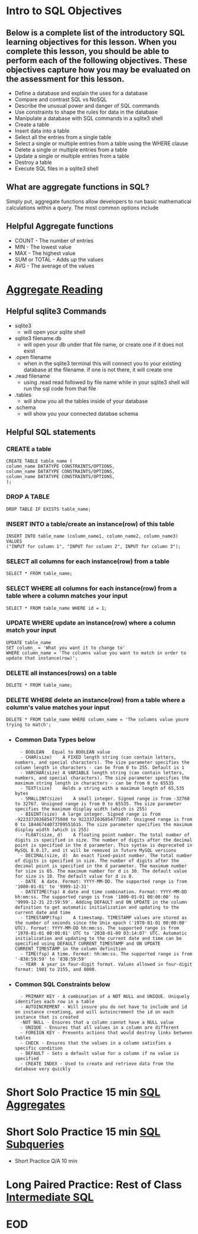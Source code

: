 # Intro to SQL Objectives
## Below is a complete list of the introductory SQL learning objectives for this lesson. When you complete this lesson, you should be able to perform each of the following objectives. These objectives capture how you may be evaluated on the assessment for this lesson.

- Define a database and explain the uses for a database
- Compare and contrast SQL vs NoSQL
- Describe the unusual power and danger of SQL commands
- Use constraints to shape the rules for data in the database
- Manipulate a database with SQL commands in a sqlite3 shell
- Create a table
- Insert data into a table
- Select all the entries from a single table
- Select a single or multiple entries from a table using the WHERE clause
- Delete a single or multiple entries from a table
- Update a single or multiple entries from a table
- Destroy a table
- Execute SQL files in a sqlite3 shell

## What are aggregate functions in SQL?
Simply put, aggregate functions allow developers to run basic mathematical calculations within a query. The most common options include
## Helpful Aggregate functions
- COUNT - The number of entries
- MIN - The lowest value
- MAX - The highest value
- SUM or TOTAL - Adds up the values
- AVG - The average of the values
# [Aggregate Reading](https://open.appacademy.io/learn/js-py---pt-aug-2022-online/week-20---sql/sql-aggregates)

## Helpful sqlite3 Commands
- sqlite3
    - will open your sqlite shell
- sqlite3 filename.db
    - will open your db under that file name, or create one if it does not exist
- .open filename
    - when in the sqlite3 terminal this will connect you to your existing database at the filename. if one is not there, it will create one
- .read filename
    - using .read read followed by file name while in your sqlite3 shell will run the sql code from that file
- .tables
    - will show you all the tables inside of your database
- .schema
    - will show you your connected databse schema

## Helpful SQL statements

### CREATE a table
```
CREATE TABLE table_name (
column_name DATATYPE CONSTRAINTS/OPTIONS,
column_name DATATYPE CONSTRAINTS/OPTIONS,
column_name DATATYPE CONSTRAINTS/OPTIONS,
);
```

### DROP A TABLE
```
DROP TABLE IF EXISTS table_name;
```

### INSERT INTO a table/create an instance(row) of this table
```
INSERT INTO table_name (column_name1, column_name2, column_name3)
VALUES
("INPUT for column 1", "INPUT for column 2", INPUT for column 3");
```

### SELECT all columns for each instance(row) from a table
```
SELECT * FROM table_name;
```

### SELECT WHERE all columns for each instance(row) from a table where a column matches your input
```
SELECT * FROM table_name WHERE id = 1;
```

### UPDATE WHERE update an instance(row) where a column match your input
```
UPDATE table_name
SET column_ = 'What you want it to change to'
WHERE column_name = 'The columns value you want to match in order to update that instance(row)';
```
### DELETE all instances(rows) on a table
```
DELETE * FROM table_name;
```

### DELETE WHERE delete an instance(row) from a table where a column's value matches your input
```
DELETE * FROM table_name WHERE column_name = 'The columns value youre trying to match';
```


###
- ### Common Data Types below
        - BOOLEAN	Equal to BOOLEAN value
        - CHAR(size)	A FIXED length string (can contain letters, numbers, and special characters). The size parameter specifies the column length in characters - can be from 0 to 255. Default is 1
        - VARCHAR(size)	A VARIABLE length string (can contain letters, numbers, and special characters). The size parameter specifies the maximum string length in characters - can be from 0 to 65535
        - TEXT(size)	Holds a string with a maximum length of 65,535 bytes
        - SMALLINT(size)	A small integer. Signed range is from -32768 to 32767. Unsigned range is from 0 to 65535. The size parameter specifies the maximum display width (which is 255)
        - BIGINT(size)	A large integer. Signed range is from -9223372036854775808 to 9223372036854775807. Unsigned range is from 0 to 18446744073709551615. The size parameter specifies the maximum display width (which is 255)
        - FLOAT(size, d)	A floating point number. The total number of digits is specified in size. The number of digits after the decimal point is specified in the d parameter. This syntax is deprecated in MySQL 8.0.17, and it will be removed in future MySQL versions
        - DECIMAL(size, d)	An exact fixed-point number. The total number of digits is specified in size. The number of digits after the decimal point is specified in the d parameter. The maximum number for size is 65. The maximum number for d is 30. The default value for size is 10. The default value for d is 0.
        - DATE	A date. Format: YYYY-MM-DD. The supported range is from '1000-01-01' to '9999-12-31'
        - DATETIME(fsp)	A date and time combination. Format: YYYY-MM-DD hh:mm:ss. The supported range is from '1000-01-01 00:00:00' to '9999-12-31 23:59:59'. Adding DEFAULT and ON UPDATE in the column definition to get automatic initialization and updating to the current date and time
        - TIMESTAMP(fsp)	A timestamp. TIMESTAMP values are stored as the number of seconds since the Unix epoch ('1970-01-01 00:00:00' UTC). Format: YYYY-MM-DD hh:mm:ss. The supported range is from '1970-01-01 00:00:01' UTC to '2038-01-09 03:14:07' UTC. Automatic initialization and updating to the current date and time can be specified using DEFAULT CURRENT_TIMESTAMP and ON UPDATE CURRENT_TIMESTAMP in the column definition
        - TIME(fsp)	A time. Format: hh:mm:ss. The supported range is from '-838:59:59' to '838:59:59'
        - YEAR	A year in four-digit format. Values allowed in four-digit format: 1901 to 2155, and 0000.
- ### Common SQL Constraints below
        - PRIMARY KEY - A combination of a NOT NULL and UNIQUE. Uniquely identifies each row in a table
        - AUTOINCREMENT - Will insure you do not have to include and id on instance creationg, and will autoincrement the id on each instance that is created
        -NOT NULL - Ensures that a column cannot have a NULL value
        - UNIQUE - Ensures that all values in a column are different
        - FOREIGN KEY - Prevents actions that would destroy links between tables
        - CHECK - Ensures that the values in a column satisfies a specific condition
        - DEFAULT - Sets a default value for a column if no value is specified
        - CREATE INDEX - Used to create and retrieve data from the database very quickly

# Short Solo Practice 15 min [SQL Aggregates](https://open.appacademy.io/learn/js-py---pt-aug-2022-online/week-20---sql/practice--sql-aggregates)

# Short Solo Practice 15 min [SQL Subqueries](https://open.appacademy.io/learn/js-py---pt-aug-2022-online/week-20---sql/practice--sql-subqueries)
- Short Practice Q/A 10 min

# Long Paired Practice: Rest of Class [Intermediate SQL](https://open.appacademy.io/learn/js-py---pt-aug-2022-online/week-20---sql/long-practice--intermediate-sql)

# EOD
